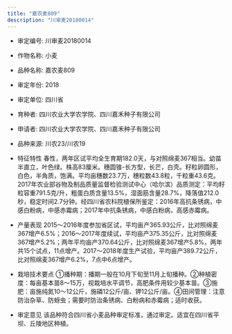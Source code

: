 ```yaml
---
title: "嘉农麦809"
description: "川审麦20180014"
---
```

* 审定编号:  川审麦20180014

*  作物名称:  小麦

*  品种名称:  嘉农麦809

*  审定年份:  2018

*  审定单位:  四川省

* 育种者:  四川农业大学农学院、四川嘉禾种子有限公司

*  申请者:  四川农业大学农学院、四川嘉禾种子有限公司

*  品种来源:  川农23/川农19

*  特征特性
春性，两年区试平均全生育期182.0天，与对照绵麦367相当。幼苗半直立，叶色绿。株高83厘米。穗圆锥-长方型，长芒，白壳。籽粒卵圆形，白色，半角质，饱满。平均亩穗数23.7万，穗粒数43.8粒，千粒重43.6克。2017年农业部谷物及制品质量监督检验测试中心（哈尔滨）品质测定：平均籽粒容重791.5克/升，粗蛋白质含量13.5%，湿面筋含量28.7%，降落值212.0秒，稳定时间2.7分钟。经四川省农科院植保所鉴定：2016年高抗条锈病，中感白粉病，中感赤霉病；2017年中抗条锈病，中感白粉病，高感赤霉病。

*  产量表现
2015～2016年度参加省区试，平均亩产365.93公斤，比对照绵麦367增产6.5%；2016～2017年度续试，平均亩产375.35公斤，比对照绵麦367增产5.2%；两年平均亩产370.64公斤，比对照绵麦367增产5.8%，两年共15个试点，11点增产。2017～2018年度生产试验，平均亩产389.72公斤，比对照绵麦367增产6.2%，7点中6点增产。

*  栽培技术要点
①播种期：播期一般在10月下旬至11月上旬播种。②种植密度：每亩基本苗8～15万，视栽培水平调节，高肥条件用较少基本苗。③施肥：亩施纯氮10～12公斤，施磷12公斤/亩、钾12公斤/亩。④田间管理：注意防治杂草、防蚜虫；需要时防治条锈病、白粉病和赤霉病；适时收获。

*  审定意见
该品种符合四川省小麦品种审定标准，通过审定。适宜在四川省平坝、丘陵地区种植。
